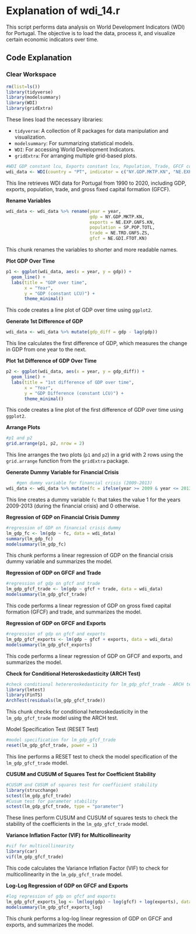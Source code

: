 # Explanation of wdi_14.r

This script performs data analysis on World Development Indicators (WDI) for Portugal. The objective is to load the data, process it, and visualize certain economic indicators over time.

## Code Explanation

### Clear Workspace
```r
rm(list=ls())
library(tidyverse)
library(modelsummary)
library(WDI)
library(gridExtra)
```
These lines load the necessary libraries:

-   `tidyverse`: A collection of R packages for data manipulation and visualization.
-   `modelsummary`: For summarizing statistical models.
-   `WDI`: For accessing World Development Indicators.
-   `gridExtra`: For arranging multiple grid-based plots.

```r
#WDI GDP constant lcu, Exports constant lcu, Population, Trade, GFCF constant lcu for Portugal
wdi_data <- WDI(country = "PT", indicator = c("NY.GDP.MKTP.KN", "NE.EXP.GNFS.KN", "SP.POP.TOTL", "NE.TRD.GNFS.ZS", "NE.GDI.FTOT.KN"), start = 1990, end = 2020, extra = FALSE)
```

This line retrieves WDI data for Portugal from 1990 to 2020, including GDP, exports, population, trade, and gross fixed capital formation (GFCF).

**Rename Variables**

```r
wdi_data <- wdi_data %>% rename(year = year, 
                                gdp = NY.GDP.MKTP.KN, 
                                exports = NE.EXP.GNFS.KN, 
                                population = SP.POP.TOTL, 
                                trade = NE.TRD.GNFS.ZS, 
                                gfcf = NE.GDI.FTOT.KN)
```

This chunk renames the variables to shorter and more readable names.

**Plot GDP Over Time**

```r
p1 <- ggplot(wdi_data, aes(x = year, y = gdp)) +
  geom_line() +
  labs(title = "GDP over time",
       x = "Year",
       y = "GDP (constant LCU)") +
       theme_minimal()
```

This code creates a line plot of GDP over time using `ggplot2`.

**Generate 1st Difference of GDP**
    
```r
wdi_data <- wdi_data %>% mutate(gdp_diff = gdp - lag(gdp))
```

This line calculates the first difference of GDP, which measures the change in GDP from one year to the next.

**Plot 1st Difference of GDP Over Time**
    
```r
p2 <- ggplot(wdi_data, aes(x = year, y = gdp_diff)) +
  geom_line() +
  labs(title = "1st difference of GDP over time",
       x = "Year",
       y = "GDP Difference (constant LCU)") +
       theme_minimal()
```

This code creates a line plot of the first difference of GDP over time using `ggplot2`.


**Arrange Plots**

```r
#p1 and p2
grid.arrange(p1, p2, nrow = 2)
```

This line arranges the two plots (`p1` and `p2`) in a grid with 2 rows using the `grid.arrange` function from the `gridExtra` package.

**Generate Dummy Variable for Financial Crisis**
    
```r
    #gen dummy variable for financial crisis (2009-2013)
wdi_data <- wdi_data %>% mutate(fc = ifelse(year >= 2009 & year <= 2013, 1, 0))
```

This line creates a dummy variable `fc` that takes the value 1 for the years 2009-2013 (during the financial crisis) and 0 otherwise.

**Regression of GDP on Financial Crisis Dummy**

```r
#regression of GDP on financial crisis dummy
lm_gdp_fc <- lm(gdp ~ fc, data = wdi_data)
summary(lm_gdp_fc)
modelsummary(lm_gdp_fc)
```

This chunk performs a linear regression of GDP on the financial crisis dummy variable and summarizes the model.

**Regression of GDP on GFCF and Trade**

```r
#regression of gdp on gfcf and trade
lm_gdp_gfcf_trade <- lm(gdp ~ gfcf + trade, data = wdi_data)
modelsummary(lm_gdp_gfcf_trade)
```

This code performs a linear regression of GDP on gross fixed capital formation (GFCF) and trade, and summarizes the model.

**Regression of GDP on GFCF and Exports**
    
```r
#regression of gdp on gfcf and exports
lm_gdp_gfcf_exports <- lm(gdp ~ gfcf + exports, data = wdi_data)
modelsummary(lm_gdp_gfcf_exports)
```

This code performs a linear regression of GDP on GFCF and exports, and summarizes the model.

**Check for Conditional Heteroskedasticity (ARCH Test)**

```r
#check conditional hetereroskedasticity for lm_gdp_gfcf_trade - ARCH test
library(lmtest)
library(FinTS)
ArchTest(residuals(lm_gdp_gfcf_trade))
```

This chunk checks for conditional heteroskedasticity in the `lm_gdp_gfcf_trade` model using the ARCH test.

Model Specification Test (RESET Test)

```r
#model specification for lm_gdp_gfcf_trade
reset(lm_gdp_gfcf_trade, power = 1)
```

This line performs a RESET test to check the model specification of the `lm_gdp_gfcf_trade` model.

**CUSUM and CUSUM of Squares Test for Coefficient Stability**

```r
#CUSUM and CUSUM of squares test for coefficient stability
library(strucchange)
sctest(lm_gdp_gfcf_trade)
#Cusum test for parameter stability
sctest(lm_gdp_gfcf_trade, type = "parameter")
```

These lines perform CUSUM and CUSUM of squares tests to check the stability of the coefficients in the `lm_gdp_gfcf_trade` model.

**Variance Inflation Factor (VIF) for Multicollinearity**

```r
#vif for multicollinearity
library(car)
vif(lm_gdp_gfcf_trade)
```

This code calculates the Variance Inflation Factor (VIF) to check for multicollinearity in the `lm_gdp_gfcf_trade` model.

**Log-Log Regression of GDP on GFCF and Exports**

```r
#log regression of gdp on gfcf and exports
lm_gdp_gfcf_exports_log <- lm(log(gdp) ~ log(gfcf) + log(exports), data = wdi_data)
modelsummary(lm_gdp_gfcf_exports_log)
```

This chunk performs a log-log linear regression of GDP on GFCF and exports, and summarizes the model.